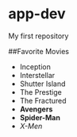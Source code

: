 # app-dev
My first repository

##Favorite Movies
- Inception
- Interstellar
- Shutter Island
- The Prestige
- The Fractured
- **Avengers**
- **Spider-Man**
- *X-Men*
